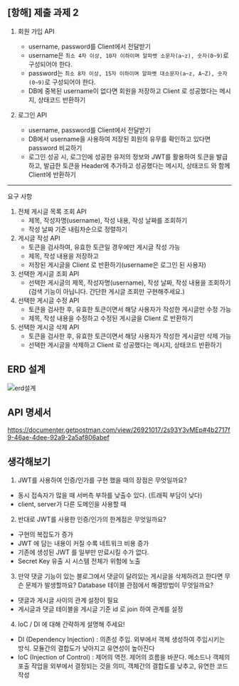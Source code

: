 ## [항해] 제출 과제 2  
1. 회원 가입 API
    - username, password를 Client에서 전달받기
    - username은  `최소 4자 이상, 10자 이하이며 알파벳 소문자(a~z), 숫자(0~9)`로 구성되어야 한다.
    - password는  `최소 8자 이상, 15자 이하이며 알파벳 대소문자(a~z, A~Z), 숫자(0~9)`로 구성되어야 한다.
    - DB에 중복된 username이 없다면 회원을 저장하고 Client 로 성공했다는 메시지, 상태코드 반환하기  
             
            
2. 로그인 API
    - username, password를 Client에서 전달받기
    - DB에서 username을 사용하여 저장된 회원의 유무를 확인하고 있다면 password 비교하기
    - 로그인 성공 시, 로그인에 성공한 유저의 정보와 JWT를 활용하여 토큰을 발급하고, 
    발급한 토큰을 Header에 추가하고 성공했다는 메시지, 상태코드 와 함께 Client에 반환하기
-------------------------------------------------------------------------------
요구 사항  
1. 전체 게시글 목록 조회 API
    - 제목, 작성자명(username), 작성 내용, 작성 날짜를 조회하기
    - 작성 날짜 기준 내림차순으로 정렬하기
2. 게시글 작성 API
    - 토큰을 검사하여, 유효한 토큰일 경우에만 게시글 작성 가능
    - 제목, 작성 내용을 저장하고
    - 저장된 게시글을 Client 로 반환하기(username은 로그인 된 사용자)
3. 선택한 게시글 조회 API
    - 선택한 게시글의 제목, 작성자명(username), 작성 날짜, 작성 내용을 조회하기 
    (검색 기능이 아닙니다. 간단한 게시글 조회만 구현해주세요.)
4. 선택한 게시글 수정 API
    - 토큰을 검사한 후, 유효한 토큰이면서 해당 사용자가 작성한 게시글만 수정 가능
    - 제목, 작성 내용을 수정하고 수정된 게시글을 Client 로 반환하기
5. 선택한 게시글 삭제 API  
    - 토큰을 검사한 후, 유효한 토큰이면서 해당 사용자가 작성한 게시글만 삭제 가능
    - 선택한 게시글을 삭제하고 Client 로 성공했다는 메시지, 상태코드 반환하기
  
## ERD 설계
  
![erd설계](https://user-images.githubusercontent.com/122955367/233663415-a3ee3b65-3a73-4138-93dc-aa166f51bc0f.png)  
## API 명세서 
  
https://documenter.getpostman.com/view/26921017/2s93Y3vMEp#4b2717f9-46ae-4dee-92a9-2a5af806abef  
## 생각해보기

1. JWT를 사용하여 인증/인가를 구현 했을 때의 장점은 무엇일까요?  
- 동시 접속자가 많을 때 서버측 부하를 낮출수 있다. (트래픽 부담이 낮다)
- client, server가 다른 도메인을 사용할 때

2. 반대로 JWT를 사용한 인증/인가의 한계점은 무엇일까요?  
- 구현의 복잡도가 증가
- JWT 에 담는 내용이 커질 수록 네트워크 비용 증가
- 기존에 생성된 JWT 를 일부만 만료시킬 수가 없다. 
- Secret Key 유출 시 시스템 전체가 위험에 노출

3. 만약 댓글 기능이 있는 블로그에서 댓글이 달려있는 게시글을 삭제하려고 한다면 무슨 문제가 발생할까요? Database 테이블 관점에서 해결방법이 무엇일까요?  
- 댓글과 게시글 사이의 관계 설정이 필요
- 게시글과 댓글 테이블을 게시글 기준 id 로 join 하여 관계를 설정 

4. IoC / DI 에 대해 간략하게 설명해 주세요!  
- DI (Dependency Injection) : 의존성 주입. 외부에서 객체 생성하여 주입시키는 방식. 모듈간의 결합도가 낮아지고 유연성이 높아진다
- IoC (Injection of Control) : 제어의 역전. 제어의 흐름을 바꾼다. 메소드나 객체의 포출 작업을 외부에서 결정되는 것을 의미, 객체간의 결합도를 낮추고, 유연한 코드 작성 
